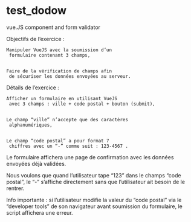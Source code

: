# test_dodow
vue.JS component and form validator


Objectifs
 de l’exercice :


    Manipuler VueJS avec la soumission d’un
     formulaire contenant 3 champs,


    Faire de la vérification de champs afin
     de sécuriser les données envoyées au serveur.


Détails
 de l’exercice :


    Afficher un formulaire en utilisant VueJS
     avec 3 champs : ville + code postal + bouton (submit),


    Le champ “ville” n’accepte que des caractères
     alphanumériques,


    Le champ “code postal” a pour format 7
     chiffres avec un “-” comme suit : 123-4567 .


Le
 formulaire affichera une page de confirmation avec les données envoyées déjà validées.

Nous
 voulons que quand l’utilisateur tape “123” dans le champs “code postal”, le “-” s’affiche directement sans que l’utilisateur ait besoin de le rentrer.

Info importante
 : si l’utilisateur modifie la valeur du “code postal” via le “developer tools” de son navigateur avant soumission du formulaire, le script affichera une erreur.

